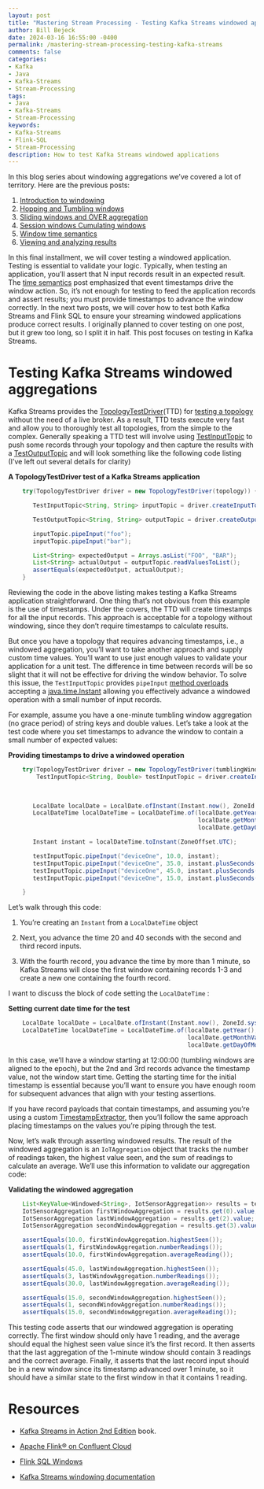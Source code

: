 ```yaml
---
layout: post
title: "Mastering Stream Processing - Testing Kafka Streams windowed applications"
author: Bill Bejeck
date: 2024-03-16 16:55:00 -0400
permalink: /mastering-stream-processing-testing-kafka-streams
comments: false
categories: 
- Kafka
- Java
- Kafka-Streams
- Stream-Processing
tags: 
- Java
- Kafka-Streams
- Stream-Processing
keywords: 
- Kafka-Streams
- Flink-SQL
- Stream-Processing
description: How to test Kafka Streams windowed applications
---
```


In this blog series about windowing aggregations we’ve covered a lot of territory. Here are the previous posts: 

1.  [Introduction to windowing](https://www.codingjunkie.net/introduction-to-windowing)
2.  [Hopping and Tumbling windows](https://www.codingjunkie.net/mastering-stream-processing-hopping-tumbling-windows)
3.  [Sliding windows and OVER aggregation](https://www.codingjunkie.net/mastering-stream-processing-sliding-windows)
4.  [Session windows Cumulating windows](https://www.codingjunkie.net/mastering-stream-processing-session-cumulating-windows)
5.  [Window time semantics](https://www.codingjunkie.net/mastering-stream-processing-time-semantics)
6.  [Viewing and analyzing results](https://www.codingjunkie.net//mastering-stream-processing-viewing-results)

In this final installment, we will cover testing a windowed application. Testing is essential to validate your logic. Typically, when testing an application, you’ll assert that N input records result in an expected result. The [time semantics](https://www.codingjunkie.net/mastering-stream-processing-time-semantics) post emphasized that event timestamps drive the window action. So, it’s not enough for testing to feed the application records and assert results; you must provide timestamps to advance the window correctly. In the next two posts, we will cover how to test both Kafka Streams and Flink SQL to ensure your streaming windowed applications produce correct results. I originally planned to cover testing on one post, but it grew too long, so I split it in half. This post focuses on testing in Kafka Streams.

# Testing Kafka Streams windowed aggregations

Kafka Streams provides the [TopologyTestDriver](https://kafka.apache.org/37/javadoc/org/apache/kafka/streams/TopologyTestDriver.html)(TTD) for [testing a topology](https://docs.confluent.io/platform/current/streams/developer-guide/test-streams.html#testing-a-streams-application) without the need of a live broker. As a result, TTD tests execute very fast and allow you to thoroughly test all topologies, from the simple to the complex. Generally speaking a TTD test will involve using [TestInputTopic](https://kafka.apache.org/37/javadoc/org/apache/kafka/streams/TestOutputTopic.html) to push some records through your topology and then capture the results with a [TestOutputTopic](https://kafka.apache.org/37/javadoc/org/apache/kafka/streams/TestOutputTopic.html) and will look something like the following code listing (I’ve left out several details for clarity)

**A TopologyTestDriver test of a Kafka Streams application**
```java
    try(TopologyTestDriver driver = new TopologyTestDriver(topology)) {

       TestInputTopic<String, String> inputTopic = driver.createInputTopic(INPUT_TOPIC...);

       TestOutputTopic<String, String> outputTopic = driver.createOutputTopic(OUTPUT_TOPIC...);

       inputTopic.pipeInput("foo");
       inputTopic.pipeInput("bar");

       List<String> expectedOutput = Arrays.asList("FOO", "BAR");
       List<String> actualOutput = outputTopic.readValuesToList();
       assertEquals(expectedOutput, actualOutput);
    }
```

Reviewing the code in the above listing makes testing a Kafka Streams application straightforward. One thing that’s not obvious from this example is the use of timestamps. Under the covers, the TTD will create timestamps for all the input records. This approach is acceptable for a topology without windowing, since they don’t require timestamps to calculate results.

But once you have a topology that requires advancing timestamps, i.e., a windowed aggregation, you’ll want to take another approach and supply custom time values. You’ll want to use just enough values to validate your application for a unit test. The difference in time between records will be so slight that it will not be effective for driving the window behavior. To solve this issue, the `TestInputTopic` provides `pipeInput` [method overloads](https://kafka.apache.org/37/javadoc/org/apache/kafka/streams/TestInputTopic.html#pipeInput(K,V,java.time.Instant)) accepting a [java.time.Instant](https://kafka.apache.org/37/javadoc/org/apache/kafka/streams/TestInputTopic.html#pipeInput(K,V,java.time.Instant)) allowing you effectively advance a windowed operation with a small number of input records.

For example, assume you have a one-minute tumbling window aggregation (no grace period) of string keys and double values. Let’s take a look at the test code where you set timestamps to advance the window to contain a small number of expected values:

**Providing timestamps to drive a windowed operation**
```java
    try(TopologyTestDriver driver = new TopologyTestDriver(tumblingWindows.topology(properties))) {
        TestInputTopic<String, Double> testInputTopic = driver.createInputTopic(inputTopic,
                                                                               stringSerializer,
                                                                               doubleSerializer);

       LocalDate localDate = LocalDate.ofInstant(Instant.now(), ZoneId.systemDefault());<1>
       LocalDateTime localDateTime = LocalDateTime.of(localDate.getYear(),
                                                      localDate.getMonthValue(),
                                                      localDate.getDayOfMonth(), 12, 0, 18);

       Instant instant = localDateTime.toInstant(ZoneOffset.UTC); 

       testInputTopic.pipeInput("deviceOne", 10.0, instant);
       testInputTopic.pipeInput("deviceOne", 35.0, instant.plusSeconds(20)); <2> 
       testInputTopic.pipeInput("deviceOne", 45.0, instant.plusSeconds(40));
       testInputTopic.pipeInput("deviceOne", 15.0, instant.plusSeconds(70)); <3>

    }
```
Let’s walk through this code:

1.  You’re creating an `Instant` from a `LocalDateTime` object

2.  Next, you advance the time 20 and 40 seconds with the second and third record inputs.

3.  With the fourth record, you advance the time by more than 1 minute, so Kafka Streams will close the first window containing records 1-3 and create a new one containing the fourth record.

I want to discuss the block of code setting the `LocalDateTime` :

**Setting current date time for the test**
```java
    LocalDate localDate = LocalDate.ofInstant(Instant.now(), ZoneId.systemDefault());
    LocalDateTime localDateTime = LocalDateTime.of(localDate.getYear(),
                                                   localDate.getMonthValue(),
                                                   localDate.getDayOfMonth(), 12, 0, 18);
```
In this case, we’ll have a window starting at 12:00:00 (tumbling windows are aligned to the epoch), but the 2nd and 3rd records advance the timestamp value, not the window start time. Getting the starting time for the initial timestamp is essential because you’ll want to ensure you have enough room for subsequent advances that align with your testing assertions.

If you have record payloads that contain timestamps, and assuming you’re using a custom [TimestampExtractor](https://kafka.apache.org/37/javadoc/org/apache/kafka/streams/processor/TimestampExtractor.html), then you’ll follow the same approach placing timestamps on the values you’re piping through the test.

Now, let’s walk through asserting windowed results. The result of the windowed aggregation is an `IoTAggregation` object that tracks the number of readings taken, the highest value seen, and the sum of readings to calculate an average. We’ll use this information to validate our aggregation code:

**Validating the windowed aggregation**
```java
    List<KeyValue<Windowed<String>, IotSensorAggregation>> results = testOutputTopic.readKeyValuesToList();
    IotSensorAggregation firstWindowAggregation = results.get(0).value;
    IotSensorAggregation lastWindowAggregation = results.get(2).value;
    IotSensorAggregation secondWindowAggregation = results.get(3).value;

    assertEquals(10.0, firstWindowAggregation.highestSeen());
    assertEquals(1, firstWindowAggregation.numberReadings());
    assertEquals(10.0, firstWindowAggregation.averageReading());

    assertEquals(45.0, lastWindowAggregation.highestSeen());
    assertEquals(3, lastWindowAggregation.numberReadings());
    assertEquals(30.0, lastWindowAggregation.averageReading());

    assertEquals(15.0, secondWindowAggregation.highestSeen());
    assertEquals(1, secondWindowAggregation.numberReadings());
    assertEquals(15.0, secondWindowAggregation.averageReading());
```

This testing code asserts that our windowed aggregation is operating correctly. The first window should only have 1 reading, and the average should equal the highest seen value since it’s the first record. It then asserts that the last aggregation of the 1-minute window should contain 3 readings and the correct average. Finally, it asserts that the last record input should be in a new window since its timestamp advanced over 1 minute, so it should have a similar state to the first window in that it contains 1 reading.

# Resources

-   [Kafka Streams in Action 2nd Edition](https://www.manning.com/books/kafka-streams-in-action-second-edition) book.

-   [Apache Flink® on Confluent Cloud](https://www.confluent.io/product/flink/)

-   [Flink SQL Windows](https://nightlies.apache.org/flink/flink-docs-release-1.18/docs/dev/table/sql/queries/window-tvf/#windowing-table-valued-functions-windowing-tvfs)

-   [Kafka Streams windowing documentation](https://docs.confluent.io/platform/current/streams/developer-guide/dsl-api.html#windowing)
